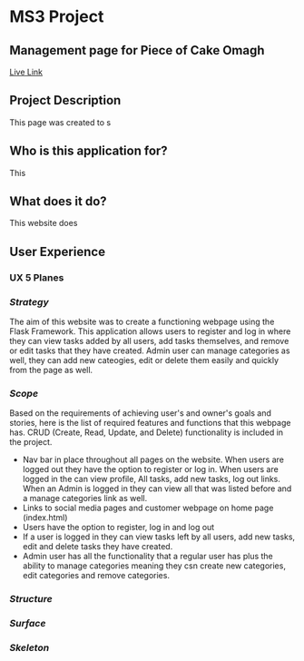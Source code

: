 # MS3 Project 
## Management page for Piece of Cake Omagh
<a href="https://niamh-task-manager-ms3.herokuapp.com/" targer="_blank">Live Link</a>

## Project Description
This page was created to s
## Who is this application for?
This 
## What does it do?
This website does 
## User Experience
### UX 5 Planes
### <em>Strategy</em>
The aim of this website was to create a functioning webpage using the Flask Framework. This application allows users to register and log in where they can view tasks added by all users, add tasks themselves, and remove or edit tasks that they have created. Admin user can manage categories as well, they can add new cateogies, edit or delete them easily and quickly from the page as well.
### <em>Scope</em>
Based on the requirements of achieving user's and owner's goals and stories, here is the list of required features and functions that this webpage has. CRUD (Create, Read, Update, and Delete) functionality is included in the project.
<ul>
<li>Nav bar in place throughout all pages on the website. When users are logged out they have the option to register or log in. When users are logged in the can view profile, All tasks, add new tasks, log out links. When an Admin is logged in they can view all that was listed before and a manage categories link as well.</li>
<li>Links to social media pages and customer webpage on home page (index.html)</li>
<li>Users have the option to register, log in and log out</li>
<li>If a user is logged in they can view tasks left by all users, add new tasks, edit and delete tasks they have created.</li>
<li>Admin user has all the functionality that a regular user has plus the ability to manage categories meaning they csn create new categories, edit categories and remove categories.</li>
</ul>

### <em>Structure</em>
### <em>Surface</em>
### <em>Skeleton</em>


